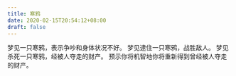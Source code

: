 ```yaml
---
title: 寒鸦
date: 2020-02-15T20:54:12+08:00
draft: false
---
```


梦见一只寒鸦，表示争吵和身体状况不好。
梦见逮住一只寒鸦，战胜敌人。
梦见杀死一只寒鸦，经被人夺走的财产。
预示你将机智地你将重新得到曾经被人夺走的财产。
